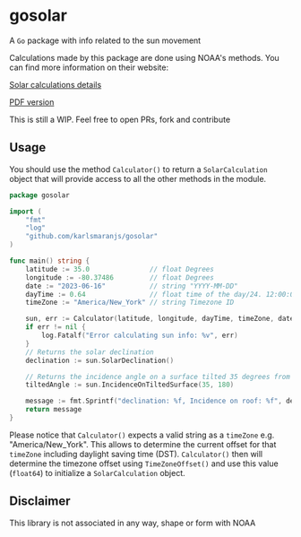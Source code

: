 # gosolar
A `Go` package with info related to the sun movement

Calculations made by this package are done using NOAA's methods. You can find more information on their website: 

[Solar calculations details](https://gml.noaa.gov/grad/solcalc/calcdetails.html)

[PDF version](https://gml.noaa.gov/grad/solcalc/solareqns.PDF)

This is still a WIP. Feel free to open PRs, fork and contribute

## Usage
You should use the method `Calculator()` to return a `SolarCalculation` object that will provide access to all the other
methods in the module.

```go
package gosolar

import (
	"fmt"
	"log"
	"github.com/karlsmaranjs/gosolar"
)

func main() string {
	latitude := 35.0               // float Degrees
	longitude := -80.37486         // float Degrees
	date := "2023-06-16"           // string "YYYY-MM-DD"
	dayTime := 0.64                // float time of the day/24. 12:00:00 PM = 0.5
	timeZone := "America/New_York" // string Timezone ID

	sun, err := Calculator(latitude, longitude, dayTime, timeZone, date)
	if err != nil {
		log.Fatalf("Error calculating sun info: %v", err)
	}
	// Returns the solar declination
	declination := sun.SolarDeclination()

	// Returns the incidence angle on a surface tilted 35 degrees from the ground and pointing south
	tiltedAngle := sun.IncidenceOnTiltedSurface(35, 180)

	message := fmt.Sprintf("declination: %f, Incidence on roof: %f", declination, tiltedAngle)
	return message
}

```

Please notice that `Calculator()` expects a valid string as a `timeZone` e.g. "America/New_York". This allows 
to determine the current offset for that `timeZone` including daylight saving time (DST). `Calculator()` then will determine 
the timezone offset using `TimeZoneOffset()` and use this value (`float64`) to initialize a `SolarCalculation` object. 

## Disclaimer
This library is not associated in any way, shape or form with NOAA

